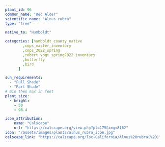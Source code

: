 ```yaml
---
plant_id: 96
common_name: "Red Alder"
scientific_name: "Alnus rubra"
type: "tree"

native_to: "Humboldt"

categories: [humboldt_county_native
        ,cnps_master_inventory
        ,cnps_2022_spring
        ,robert_vogt_spring2022_inventory
        ,butterfly
        ,bird
      ]

sun_requirements:
  - "Full Shade"
  - "Part Shade"
# min then max in feet
plant_size:
  - height: 
    - 50
    - 98.4

icon_attribution: 
    name: "Calscape"
    url: "https://calscape.org/view.php?pl=175&img=8162" 
icon: "/assets/images/plants/alnus_rubra_icon.jpg" 
calscape_link: "https://calscape.org/loc-California/Alnus%20rubra(%20)"
---
```




